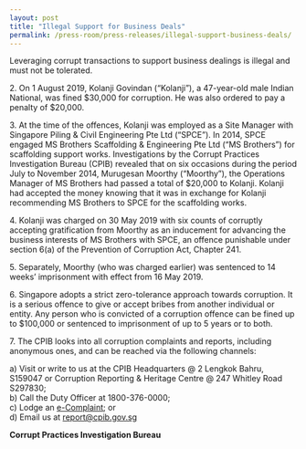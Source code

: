 ```yaml
---
layout: post
title: "Illegal Support for Business Deals"
permalink: /press-room/press-releases/illegal-support-business-deals/
---
```

Leveraging corrupt transactions to support business dealings is illegal and must not be tolerated. 

2\.          On 1 August 2019, Kolanji Govindan (“Kolanji”), a 47-year-old male Indian National, was fined $30,000 for corruption. He was also ordered to pay a penalty of $20,000. 

3\.          At the time of the offences, Kolanji was employed as a Site Manager with Singapore Piling & Civil Engineering Pte Ltd (“SPCE”). In 2014, SPCE engaged MS Brothers Scaffolding & Engineering Pte Ltd (“MS Brothers”) for scaffolding support works. Investigations by the Corrupt Practices Investigation Bureau (CPIB) revealed that on six occasions during the period July to November 2014, Murugesan Moorthy (“Moorthy”), the Operations Manager of MS Brothers had passed a total of $20,000 to Kolanji. Kolanji had accepted the money knowing that it was in exchange for Kolanji recommending MS Brothers to SPCE for the scaffolding works. 

4\.          Kolanji was charged on 30 May 2019 with six counts of corruptly accepting gratification from Moorthy as an inducement for advancing the business interests of MS Brothers with SPCE, an offence punishable under section 6(a) of the Prevention of Corruption Act, Chapter 241.

5\.          Separately, Moorthy (who was charged earlier) was sentenced to 14 weeks’ imprisonment with effect from 16 May 2019. 

6\.          Singapore adopts a strict zero-tolerance approach towards corruption. It is a serious offence to give or accept bribes from another individual or entity. Any person who is convicted of a corruption offence can be fined up to $100,000 or sentenced to imprisonment of up to 5 years or to both.

7\.         The CPIB looks into all corruption complaints and reports, including anonymous ones, and can be reached via the following channels:

a) Visit or write to us at the CPIB Headquarters @ 2 Lengkok Bahru, S159047 or Corruption Reporting & Heritage Centre @ 247 Whitley Road S297830;<br />
b) Call the Duty Officer at 1800-376-0000;<br />
c) Lodge an [e-Complaint](/e-services/e-complaint-for-corrupt-conduct); or<br>
d) Email us at <a class="spamspan" href="mailto:report@cpib.gov.sg">report@cpib.gov.sg</a>

**Corrupt Practices Investigation Bureau**
